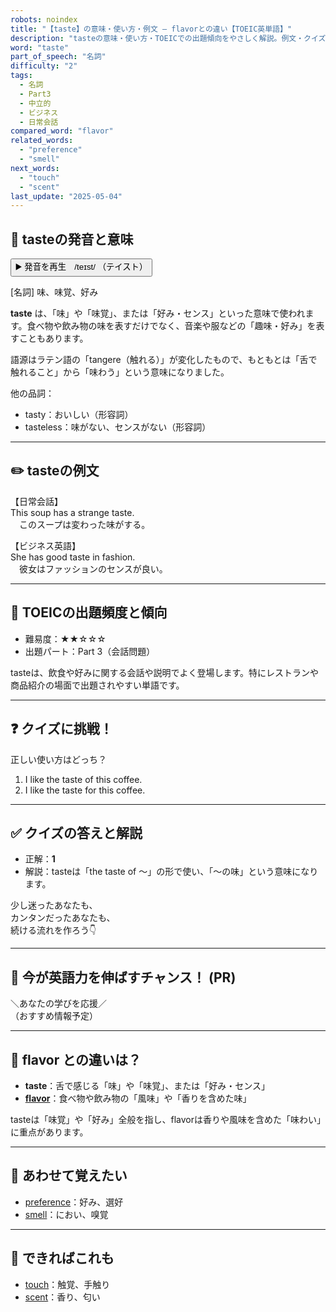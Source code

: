 ```yaml
---
robots: noindex
title: "【taste】の意味・使い方・例文 ― flavorとの違い【TOEIC英単語】"
description: "tasteの意味・使い方・TOEICでの出題傾向をやさしく解説。例文・クイズ付きでflavorとの違いもわかりやすく学べます。"
word: "taste"
part_of_speech: "名詞"
difficulty: "2"
tags:
  - 名詞
  - Part3
  - 中立的
  - ビジネス
  - 日常会話
compared_word: "flavor"
related_words:
  - "preference"
  - "smell"
next_words:
  - "touch"
  - "scent"
last_update: "2025-05-04"
---
```


## 🔰 tasteの発音と意味

<button class="play-audio" onclick="playTTS('taste')">
  <span class="play-audio-main">
    ▶️ 発音を再生　/teɪst/
  </span>
  <span class="play-audio-sub">
    （テイスト）
  </span>
</button>

[名詞] 味、味覚、好み

**taste** は、「味」や「味覚」、または「好み・センス」といった意味で使われます。食べ物や飲み物の味を表すだけでなく、音楽や服などの「趣味・好み」を表すこともあります。

語源はラテン語の「tangere（触れる）」が変化したもので、もともとは「舌で触れること」から「味わう」という意味になりました。

他の品詞：  
- tasty：おいしい（形容詞）
- tasteless：味がない、センスがない（形容詞）

---

## ✏️ tasteの例文

【日常会話】  
This soup has a strange taste.  
　このスープは変わった味がする。

【ビジネス英語】  
She has good taste in fashion.  
　彼女はファッションのセンスが良い。

---

## 🎯 TOEICの出題頻度と傾向

- 難易度：★★☆☆☆
- 出題パート：Part 3（会話問題）

tasteは、飲食や好みに関する会話や説明でよく登場します。特にレストランや商品紹介の場面で出題されやすい単語です。

---

## ❓ クイズに挑戦！

正しい使い方はどっち？

1. I like the taste of this coffee.  
2. I like the taste for this coffee.

---

## ✅ クイズの答えと解説

- 正解：**1**
- 解説：tasteは「the taste of ～」の形で使い、「～の味」という意味になります。

少し迷ったあなたも、  
カンタンだったあなたも、  
続ける流れを作ろう👇️

---

## 🚀 今が英語力を伸ばすチャンス！ (PR)

<div class="info-center">
＼あなたの学びを応援／<br>  
（おすすめ情報予定）
</div>

---

## 🤔  flavor との違いは？

- **taste**：舌で感じる「味」や「味覚」、または「好み・センス」
- **[flavor](/word/flavor/)**：食べ物や飲み物の「風味」や「香りを含めた味」

tasteは「味覚」や「好み」全般を指し、flavorは香りや風味を含めた「味わい」に重点があります。

---

## 🧩 あわせて覚えたい

- [preference](/word/preference/)：好み、選好
- [smell](/word/smell/)：におい、嗅覚

---

## 📖 できればこれも

- [touch](/word/touch/)：触覚、手触り
- [scent](/word/scent/)：香り、匂い

<!-- cvid: aid26_bid37 -->
